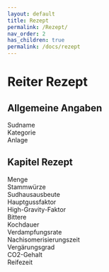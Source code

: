 ```yaml
---
layout: default
title: Rezept
permalink: /Rezept/
nav_order: 2
has_children: true
permalink: /docs/rezept
---
```


# Reiter Rezept

## Allgemeine Angaben
Sudname  
Kategorie  
Anlage  

## Kapitel Rezept
Menge  
Stammwürze  
Sudhausausbeute  
Hauptgussfaktor  
High-Gravity-Faktor  
Bittere  
Kochdauer  
Verdampfungsrate  
Nachisomerisierungszeit  
Vergärungsgrad  
CO2-Gehalt  
Reifezeit  